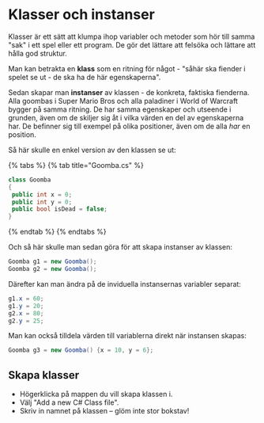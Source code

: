 # Klasser och instanser

Klasser är ett sätt att klumpa ihop variabler och metoder som hör till samma "sak" i ett spel eller ett program. De gör det lättare att felsöka och lättare att hålla god struktur.

Man kan betrakta en **klass** som en ritning för något - "såhär ska fiender i spelet se ut - de ska ha de här egenskaperna".

Sedan skapar man **instanser** av klassen - de konkreta, faktiska fienderna. Alla goombas i Super Mario Bros och alla paladiner i World of Warcraft bygger på samma ritning. De har samma egenskaper och utseende i grunden, även om de skiljer sig åt i vilka värden en del av egenskaperna har. De befinner sig till exempel på olika positioner, även om de alla _har_ en position.

Så här skulle en enkel version av den klassen se ut:

{% tabs %}
{% tab title="Goomba.cs" %}
```csharp
class Goomba
{
 public int x = 0;
 public int y = 0;
 public bool isDead = false;
}
```
{% endtab %}
{% endtabs %}

Och så här skulle man sedan göra för att skapa instanser av klassen:

```csharp
Goomba g1 = new Goomba();
Goomba g2 = new Goomba();
```

Därefter kan man ändra på de inviduella instansernas variabler separat:

```csharp
g1.x = 60;
g1.y = 20;
g2.x = 80;
g2.y = 25;
```

Man kan också tilldela värden till variablerna direkt när instansen skapas:

```csharp
Goomba g3 = new Goomba() {x = 10, y = 6};
```

## Skapa klasser

* Högerklicka på mappen du vill skapa klassen i.
* Välj "Add a new C# Class file".
* Skriv in namnet på klassen – glöm inte stor bokstav!



